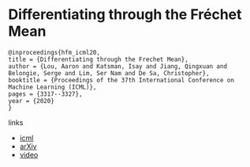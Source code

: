 # Differentiating through the Fréchet Mean

```
@inproceedings{hfm_icml20,
title = {Differentiating through the Frechet Mean},
author = {Lou, Aaron and Katsman, Isay and Jiang, Qingxuan and Belongie, Serge and Lim, Ser Nam and De Sa, Christopher},
booktitle = {Proceedings of the 37th International Conference on Machine Learning (ICML)},
pages = {3317--3327},
year = {2020}
}
```

links
- [icml](https://proceedings.icml.cc/book/3548.pdf)
- [arXiv](https://arxiv.org/abs/2003.00335)
- [video](https://slideslive.com/38927803/differentiating-through-the-frechet-mean?ref=speaker-30859-latest)
